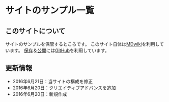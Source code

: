 # サイトのサンプル一覧


## このサイトについて
サイトのサンプルを保管するところです。
このサイト自体は[MDwiki]を利用しています。
[保存]＆[公開]には[GitHub]を利用しています。


[MDwiki]:http://dynalon.github.io/mdwiki/
[GitHub]:https://github.com/
[保存]:https://github.com/snowman8765/site_sample
[公開]:http://snowman8765.github.io/site_sample



## 更新情報
- 2016年6月21日：当サイトの構成を修正
- 2016年6月20日：クリエイティブアドバンスを追加
- 2016年6月20日：新規作成

